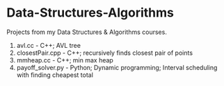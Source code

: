 # Data-Structures-Algorithms
Projects from my Data Structures &amp; Algorithms courses.

1) avl.cc	- C++; AVL tree
2) closestPair.cpp	- C++; recursively finds closest pair of points
3) mmheap.cc	- C++; min max heap
4) payoff_solver.py	- Python; Dynamic programming; Interval scheduling with finding cheapest total
